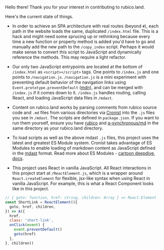 Hello there! Thank you for your interest in contributing to rubico.land.

Here's the current state of things.

 * In order to achieve an SPA architecture with real routes (beyond `#`), each path in the website loads the same, duplicated `/index.html` file. This is a hack and might need some sprucing up or rethinking because every time a new function or property method is added you'd have to go and manually add the new path to the `/copy_index` script. Perhaps it would make sense to convert this script to JavaScript and dynamically reference the methods. This may require a light refactor.

 * Our only two JavaScript entrypoints are located at the bottom of `/index.html` as `<script></script>` tags. One points to `/index.js` and one points to `/navigation.js`. `/navigation.js` is a mini experiment with preventing default behavior of the navigation links using `Event.prototype.preventDefault` ([mdn](https://developer.mozilla.org/en-US/docs/Web/API/Event/preventDefault)), and can be merged with `/index.js` if it comes down to it. `/index.js` handles routing, calling React, and loading JavaScript data files in `/mdast`.

 * Content on rubico.land works by parsing comments from rubico source code and `.md` files from various directories via [Cronist](https://github.com/richytong/cronist) into the `.js` files you see in `/mdast`. The scripts are defined in `package.json`. If you want to run them yourself, ensure you have [rubico](https://github.com/a-synchronous/rubico) and [a-synchronous/md](https://github.com/a-synchronous/md) in the same directory as your rubico.land directory.

 * To load scripts as well as the above mdast `.js` files, this project uses the latest and greatest ES Module system. Cronist takes advantage of ES Modules to enable loading of markdown content as JavaScript defined in the [mdast](https://github.com/syntax-tree/mdast) format. Read more about ES Modules - [cartoon deepdive](https://hacks.mozilla.org/2018/03/es-modules-a-cartoon-deep-dive/), [docs](https://developer.mozilla.org/en-US/docs/Web/JavaScript/Guide/Modules).

 * This project uses React in vanilla JavaScript. All React interactions in this project start at `/ReactElement.js`, which is a wrapper around `React.createElement` for flexible, jsx-like syntax when using React in vanilla JavaScript. For example, this is what a React Component looks like in this project.

```javascript
// { goto: function, href: string, children: Array } => React.Element
const ShortLink = ReactElement(({
  goto, href, children,
}) => A({
  href,
  class: 'short-link',
  onClick(event) {
    event.preventDefault()
    goto(href)
  },
}, children))
```
